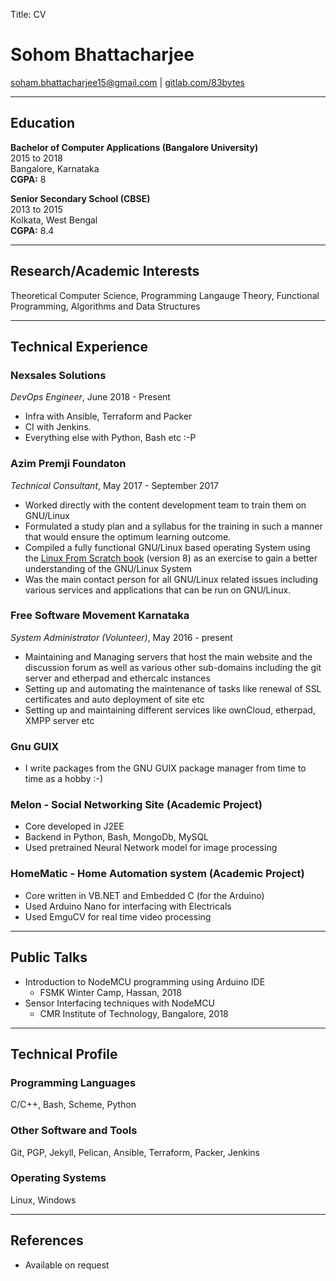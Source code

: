 Title: CV


# Sohom Bhattacharjee #

[soham.bhattacharjee15@gmail.com](mailto:soham.bhattacharjee15@gmail.com) | [gitlab.com/83bytes](https://gitlab.com/83bytes)

---

## Education ##
**Bachelor of Computer Applications (Bangalore University)** <br/>
2015 to 2018<br/>
Bangalore, Karnataka<br/>
**CGPA:** 8


**Senior Secondary School (CBSE)**<br/>
2013 to 2015 <br/>
Kolkata, West Bengal <br/>
**CGPA:** 8.4 

---

## Research/Academic Interests ##

Theoretical Computer Science, Programming Langauge Theory, Functional Programming, Algorithms and Data Structures

---

## Technical Experience ##

### Nexsales Solutions ###

*DevOps Engineer*, June 2018 - Present

- Infra with Ansible, Terraform and Packer
- CI with Jenkins.
- Everything else with Python, Bash etc :-P


### Azim Premji Foundaton ###

*Technical Consultant*, May 2017 - September 2017

- Worked directly with the content development team to train them on GNU/Linux 
- Formulated a study plan and a syllabus for the training in such a manner that would ensure the optimum learning outcome. 
- Compiled a fully functional GNU/Linux based operating System using the [Linux From Scratch book](http://www.linuxfromscratch.org/) (version 8) as an exercise to gain a better understanding of the GNU/Linux System
- Was the main contact person for all GNU/Linux related issues including various services and applications that can be run on GNU/Linux.


### Free Software Movement Karnataka ###
*System Administrator (Volunteer)*, May 2016 - present

- Maintaining and Managing servers that host the main website and the discussion forum as well as various other sub-domains including the git server and etherpad and ethercalc instances
- Setting up and automating the maintenance of tasks like renewal of SSL certificates and auto deployment of site etc
- Setting up and maintaining different services like ownCloud, etherpad, XMPP server etc


### Gnu GUIX ###
- I write packages from the GNU GUIX package manager from time to time as a hobby :-)

### Melon - Social Networking Site (Academic Project) ###
- Core developed in J2EE
- Backend in Python, Bash, MongoDb, MySQL
- Used pretrained Neural Network model for image processing

### HomeMatic - Home Automation system (Academic Project) ###
- Core written in VB.NET and Embedded C (for the Arduino)
- Used Arduino Nano for interfacing with Electricals
- Used EmguCV for real time video processing

---

## Public Talks ##

- Introduction to NodeMCU programming using Arduino IDE
	- FSMK Winter Camp, Hassan, 2018
- Sensor Interfacing techniques with NodeMCU
    - CMR Institute of Technology, Bangalore, 2018

---

## Technical Profile ##


### Programming Languages ###

C/C++, Bash, Scheme, Python

### Other Software and Tools ###

Git, PGP, Jekyll, Pelican, Ansible, Terraform, Packer, Jenkins 

### Operating Systems ###

Linux, Windows

---
## References ##

-   Available on request




